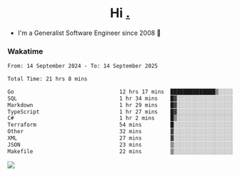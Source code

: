 <h1 align="center">Hi <a href="https://www.hackerrank.com/erasmosaraujo">.</a></h1>
 
- I'm a Generalist Software Engineer  since 2008 🚀
<!--  
<p align="left">
  <a href="https://github.com/erasmosoares/github-readme-stats">
    <img
      align="center"
      src="https://github-readme-stats.vercel.app/api/top-langs/?username=erasmosoares&theme=radical&layout=compact"
    />
  </a>
  <a href="https://github.com/erasmosoares/github-readme-stats">
    [![Harlok's WakaTime stats](https://github-readme-stats.vercel.app/api/wakatime?username=ffflabs)](https://github.com/anuraghazra/github-readme-stats)
  </a>
</p>

<!--
 ### Repo 
 
<p align="left">
 <a href="https://github.com/erasmosoares/github-readme-stats">
    <img
      align="center"
      height="165"
      src="https://github-readme-stats.vercel.app/api/pin?username=erasmosoares&repo=sample-node&title_color=fff&icon_color=f9f9f9&text_color=9f9f9f&bg_color=151515"
    />
  </a>
  <a href="https://github.com/erasmosoares/github-readme-stats">
    <img
      align="center"
      height="165"
      src="https://github-readme-stats.vercel.app/api/pin?username=erasmosoares&repo=sample-node&title_color=fff&icon_color=f9f9f9&text_color=9f9f9f&bg_color=151515"
    />
  </a>
</p>
-->

 ### Wakatime 

<!--START_SECTION:waka-->

```txt
From: 14 September 2024 - To: 14 September 2025

Total Time: 21 hrs 8 mins

Go                                 12 hrs 17 mins  ██████████████▒░░░░░░░░░░   56.70 %
SQL                                1 hr 34 mins    █▓░░░░░░░░░░░░░░░░░░░░░░░   07.29 %
Markdown                           1 hr 29 mins    █▓░░░░░░░░░░░░░░░░░░░░░░░   06.84 %
TypeScript                         1 hr 27 mins    █▓░░░░░░░░░░░░░░░░░░░░░░░   06.71 %
C#                                 1 hr 2 mins     █▒░░░░░░░░░░░░░░░░░░░░░░░   04.81 %
Terraform                          54 mins         █░░░░░░░░░░░░░░░░░░░░░░░░   04.21 %
Other                              32 mins         ▓░░░░░░░░░░░░░░░░░░░░░░░░   02.46 %
XML                                27 mins         ▓░░░░░░░░░░░░░░░░░░░░░░░░   02.11 %
JSON                               23 mins         ▒░░░░░░░░░░░░░░░░░░░░░░░░   01.80 %
Makefile                           22 mins         ▒░░░░░░░░░░░░░░░░░░░░░░░░   01.76 %
```

<!--END_SECTION:waka-->

![](https://komarev.com/ghpvc/?username=erasmosoares&color=brightgreen)
